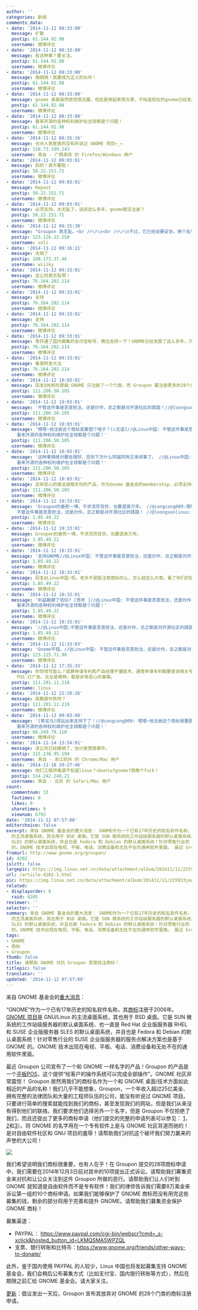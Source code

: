 ```yaml
---
author: ''
categories: 新闻
comments_data:
- date: '2014-11-12 08:33:00'
  message: 扩散
  postip: 61.144.92.98
  username: 微博评论
- date: '2014-11-12 08:33:00'
  message: 有这种事？要关注。
  postip: 61.144.92.98
  username: 微博评论
- date: '2014-11-12 08:33:00'
  message: 捐捐捐！我要成为正义的伙伴！
  postip: 61.144.92.98
  username: 微博评论
- date: '2014-11-12 08:33:00'
  message: gnome 桌面虽然感觉很无趣，但还是用起来很方便，不知道现在的gnome已经发展到什么地步了。
  postip: 61.144.92.98
  username: 微博评论
- date: '2014-11-12 08:33:00'
  message: 看来开源的各种权利维护在全球都是个问题！
  postip: 61.144.92.98
  username: 微博评论
- date: '2014-11-12 08:55:16'
  message: 也许人家是真的没有听说过 GNOME 项目←_←
  postip: 110.73.199.243
  username: 来自 - 广西来宾 的 Firefox/Windows 用户
- date: '2014-11-12 09:03:01'
  message: 妈的！真不要脸！
  postip: 58.22.151.71
  username: 微博评论
- date: '2014-11-12 09:03:01'
  message: Repost
  postip: 58.22.151.71
  username: 微博评论
- date: '2014-11-12 09:03:01'
  message: 必须支持，太无耻了。话说这么多年，gnome都没注册？
  postip: 58.22.151.71
  username: 微博评论
- date: '2014-11-12 09:15:30'
  message: "Groupon 真无耻。<br />\r\n<br />\r\n不过，它已经说要妥协，换个名字了。 http://arstechnica.com/tech-policy/2014/11/gnome-open-source-project-fights-groupon-over-gnome-trademark/"
  postip: 123.126.22.250
  username: soli
- date: '2014-11-12 09:16:21'
  message: 太贱了
  postip: 180.173.37.46
  username: wiiiky
- date: '2014-11-12 09:33:01'
  message: 这公司真无耻啊！
  postip: 76.164.202.114
  username: 微博评论
- date: '2014-11-12 09:33:01'
  message: 支持
  postip: 76.164.202.114
  username: 微博评论
- date: '2014-11-12 09:33:01'
  message: 支持
  postip: 76.164.202.114
  username: 微博评论
- date: '2014-11-12 09:33:01'
  message: 等开通了国内募集的支付宝帐号，俺也支持一下！GNOME已经发展了这么多年，几乎改变了世界，那个公司是想借GNOME的知名度走个捷径吧！
  postip: 76.164.202.114
  username: 微博评论
- date: '2014-11-12 09:33:01'
  message: 看我转发大法
  postip: 76.164.202.114
  username: 微博评论
- date: '2014-11-12 10:03:01'
  message: 回复@肖邦的夜曲:GNOME 只注册了一个门类，而 Groupon 要注册更多的28个门类，形成全面覆盖。另外，这件事目前看起来已经得到了初步解决。
  postip: 111.206.50.105
  username: 微博评论
- date: '2014-11-12 10:03:01'
  message: '不管这件事是恶意抢注，还是炒作，总之都是对开源社区的践踏！//@loongsonlinux: 看来开源的各种权利维护在全球都是个问题！'
  postip: 111.206.50.105
  username: 微博评论
- date: '2014-11-12 10:03:01'
  message: '喂喂~他注册这个商标是要图个啥子？[c无语]//@Linux中国: 不管这件事是恶意抢注，还是炒作，总之都是对开源社区的践踏！//@loongsonlinux:
    看来开源的各种权利维护在全球都是个问题！'
  postip: 111.206.50.105
  username: 微博评论
- date: '2014-11-12 10:03:01'
  message: '这种事情绝对要处理好，否则下次什么阿猫阿狗又来闹事了。 //@Linux中国:不管这件事是恶意抢注，还是炒作，总之都是对开源社区的践踏！ //@loongsonlinux:
    看来开源的各种权利维护在全球都是个问题！'
  postip: 111.206.50.105
  username: 微博评论
- date: '2014-11-12 10:03:01'
  message: 这样恶心的做法谁敢买你的产品，作为Gnome 基金会的membership，必须支持Gnome，共同对抗Groupon的恶劣炒作手段。
  postip: 111.206.50.105
  username: 微博评论
- date: '2014-11-12 10:33:01'
  message: 'Groupon的垂死一博，不求流芳百世，也要遗臭万年。 //@congcong009:喂喂~他注册这个商标是要图个啥子？[c无语] //@Linux中国:
    不管这件事是恶意抢注，还是炒作，总之都是对开源社区的践踏！ //@loongsonlinux: 看来开源的各种权利维护在全球都是个问题！'
  postip: 1.85.49.22
  username: 微博评论
- date: '2014-11-12 10:33:01'
  message: Groupon的垂死一博，不求流芳百世，也要遗臭万年。
  postip: 1.85.49.22
  username: 微博评论
- date: '2014-11-12 10:33:01'
  message: '支持GNOME//@Linux中国: 不管这件事是恶意抢注，还是炒作，总之都是对开源社区的践踏！//@loongsonlinux: 看来开源的各种权利维护在全球都是个问题！'
  postip: 1.85.49.22
  username: 微博评论
- date: '2014-11-12 10:33:01'
  message: 回复@Linux中国:呃，老外不是挺注意商标的么，怎么就这么大意。看了你们的链接，已经放弃申请了，那gnome后面会把那28类注册了吗？
  postip: 1.85.49.22
  username: 微博评论
- date: '2014-11-12 10:33:01'
  message: '利益戰勝了信仰? [思考 ]//@Linux中国: 不管这件事是恶意抢注，还是炒作，总之都是对开源社区的践踏！//@loongsonlinux:
    看来开源的各种权利维护在全球都是个问题！'
  postip: 1.85.49.22
  username: 微博评论
- date: '2014-11-12 10:33:01'
  message: '//@Linux中国:不管这件事是恶意抢注，还是炒作，总之都是对开源社区的践踏！//@loongsonlinux: 看来开源的各种权利维护在全球都是个问题！'
  postip: 1.85.49.22
  username: 微博评论
- date: '2014-11-12 11:33:03'
  message: 'Gnome不错。//@Linux中国: 不管这件事是恶意抢注，还是炒作，总之都是对开源社区的践踏！//@loongsonlinux: 看来开源的各种权利维护在全球都是个问题！'
  postip: 123.125.71.98
  username: 微博评论
- date: '2014-11-12 17:35:33'
  message: 你觉得可能么？就算申请专利和产品经理不懂技术，通常申请专利都要查询相关专利情况和名词的使用情况，而且，他们是有专门的法律部门的。我个人倒是觉得，有两个可能，一是傲慢，觉得无所谓，碾压死了算了；二是借机炒作，为他们的这个
    POS 打广告。无论是哪种，都是非常恶心的事情。
  postip: 111.201.11.218
  username: linux
- date: '2014-11-12 21:20:26'
  message: 高鹏是作死吧？
  postip: 111.201.11.218
  username: 微博评论
- date: '2014-11-13 00:03:08'
  message: '[草泥马]得站出来支持下了！//@congcong009: 喂喂~他注册这个商标是要图个啥子？[c无语]//@Linux中国: 不管这件事是恶意抢注，还是炒作，总之都是对开源社区的践踏！//@loongsonlinux:
    看来开源的各种权利维护在全球都是个问题！'
  postip: 66.249.79.110
  username: 微博评论
- date: '2014-11-14 13:54:01'
  message: 该公司已经撤销了，估计是营销事件。
  postip: 115.238.95.194
  username: 来自 - 浙江杭州 的 Chrome/Mac 用户
- date: '2014-11-18 20:27:46'
  message: 他们工程师难道不知道linux？ubuntu?gnome?我嘞个fuck！
  postip: 114.242.248.21
  username: 来自 - 北京 的 Safari/Mac 用户
count:
  commentnum: 33
  favtimes: 0
  likes: 0
  sharetimes: 9
  viewnum: 6793
date: '2014-11-12 07:57:00'
editorchoice: false
excerpt: 来自 GNOME 基金会的重大消息： GNOME作为一个已有17年历史的知名软件名称，其商标注册于2006年。GNOME 项目是 GNU/Linux
  的主流桌面系统，其也用于 BSD 桌面。它是 SUN 微系统的工作站级服务器的默认桌面系统、也一直是 Red Hat 企业版服务器 RHEL 和 SUSE 企业版服务器
  SLES 的默认桌面系统，并且也是 Fedora 和 Debian 的默认桌面系统！针对零售行业的 SUSE 企业版服务器的服务点解决方案也是基于 GNOME
  的。GNOME 技术出现在电视、平板、电话、消费设备和无处不在的通用软件里面。 最近 Groupon 公司宣布了一个和 GNOME 一样名字的产
fromurl: http://www.gnome.org/groupon/
id: 4202
islctt: false
largepic: https://img.linux.net.cn/data/attachment/album/201411/11/225933jowzjg7ojiicobga.jpg
url: /article-4202-1.html
pic: https://img.linux.net.cn/data/attachment/album/201411/11/225933jowzjg7ojiicobga.jpg.thumb.jpg
related:
- displayorder: 0
  raid: 4205
reviewer: ''
selector: ''
summary: 来自 GNOME 基金会的重大消息： GNOME作为一个已有17年历史的知名软件名称，其商标注册于2006年。GNOME 项目是 GNU/Linux
  的主流桌面系统，其也用于 BSD 桌面。它是 SUN 微系统的工作站级服务器的默认桌面系统、也一直是 Red Hat 企业版服务器 RHEL 和 SUSE 企业版服务器
  SLES 的默认桌面系统，并且也是 Fedora 和 Debian 的默认桌面系统！针对零售行业的 SUSE 企业版服务器的服务点解决方案也是基于 GNOME
  的。GNOME 技术出现在电视、平板、电话、消费设备和无处不在的通用软件里面。 最近 Groupon 公司宣布了一个和 GNOME 一样名字的产
tags:
- GNOME
- 商标
- Groupon
thumb: false
title: 请帮助 GNOME 对抗 Groupon 恶意抢注商标！
titlepic: false
translator: ''
updated: '2014-11-12 07:57:00'
---
```


来自 GNOME 基金会的[重大消息](http://www.gnome.org/groupon/)：


“GNOME”作为一个已有17年历史的知名软件名称，其[商标](http://tsdr.uspto.gov/#caseNumber=76368848&caseType=SERIAL_NO&searchType=statusSearch)注册于2006年。[GNOME 项目](https://www.gnome.org/)是 GNU/Linux 的主流桌面系统，其也用于 BSD 桌面。它是 SUN 微系统的工作站级服务器的默认桌面系统、也一直是 Red Hat 企业版服务器 RHEL 和 SUSE 企业版服务器 SLES 的默认桌面系统，并且也是 Fedora 和 Debian 的默认桌面系统！针对零售行业的 SUSE 企业版服务器的服务点解决方案也是基于 GNOME 的。GNOME 技术出现在电视、平板、电话、消费设备和无处不在的通用软件里面。


最近 Groupon 公司宣布了一个和 GNOME 一样名字的产品！Groupon 的产品是一个[平板POS](http://investor.groupon.com/releasedetail.cfm?releaseid=848707)，这个提供“给客户的操作系统可以完成全部操作”。GNOME 社区非常震惊！ Groupon 居然用我们的商标名作为一个和 GNOME 桌面/技术方面如此相近的产品的名称！我们几乎不能想象，Groupon，一个年收入超过25亿美金、拥有完整的法律团队和大量的工程师队伍的公司，能没有听说过 GNOME 项目。只要进行简单的搜索就能找到我们的商标，甚至发现我们的网站，但是我们从来没有得到他们的联络。我们要求他们选择另外一个名字，但是 Groupon 不仅拒绝了我们，而且还提出了更多的商标申请（他们提交的完整的申请列表可以参见： [1](http://tsdr.uspto.gov/#caseNumber=86200190%0A86200193%0A86200194%0A86200196%0A86200657%0A86200661%0A86200759%0A86200763%0A86200765%0A86227618%0A&caseType=SERIAL_NO&searchType=multiStatus)，[2](http://tsdr.uspto.gov/#caseNumber=86287930%0A86287935%0A86287938%0A86287940%0A86287946%0A86287951%0A&caseType=SERIAL_NO&searchType=multiStatus)和[3](http://tsdr.uspto.gov/#caseNumber=86441913%0A86441922%0A86441923%0A86441925%0A86441926%0A86441930%0A86441933%0A86441934%0A86441937%0A86441941%0A86441945%0A86441951%0A&caseType=SERIAL_NO&searchType=multiStatus)）。将 GNOME 的名字用在一个专有软件上是与 GNOME 社区背道而驰的！是对自由软件社区和 GNU 项目的羞辱！请帮助我们对抗这个破坏我们努力赢来的声誉的大公司！


![](/data/attachment/album/201411/11/225933jowzjg7ojiicobga.jpg)


我们希望说明我们商标很重要，也有人在乎！在 Groupon 提交的28项商标申请中，我们需要在2014年12月3日前对其中的10项提出正式诉讼。请帮助我们筹集资金来对抗和让公众关注到这件 Groupon 所做的恶行。请帮助我们让人们听到 GNOME 就知道是自由软件而不是专有软件！我们的律师告诉我们需要8万美金来诉讼第一组的10个商标申请。如果我们能够保护了 GNOME 商标而没有用完这些募集的钱，剩余的部分将用于完善和提升 GNOME。请帮助我们募集资金保护 GNOME 商标！


募集渠道：


* PAYPAL： <https://www.paypal.com/cgi-bin/webscr?cmd=_s-xclick&hosted_button_id=LKMQSMA5WPZQL>
* 支票、银行转账和比特币：<https://www.gnome.org/friends/other-ways-to-donate/>


此外，鉴于国内使用 PAYPAL 的人较少，Linux 中国也将发起募集支持 GNOME 基金会，我们会稍后公布募集方式（比如支付宝、国内银行转账等方式），然后在期限之前汇给 GNOME 基金会。请大家关注。


[更新](http://linux.cn/article-4205-1.html)：倡议发出一天后，Groupon 宣布其放弃对 GNOME 的28个门类的商标注册申请。